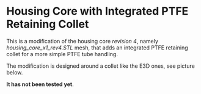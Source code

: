 # Housing Core with Integrated PTFE Retaining Collet

This is a modification of the housing core *revision 4*, namely *housing_core_x1_rev4.STL* mesh, that adds an integrated PTFE retaining collet for a more simple PTFE tube handling.

The modification is designed around a collet like the E3D ones, see picture below.

**It has not been tested yet**.
